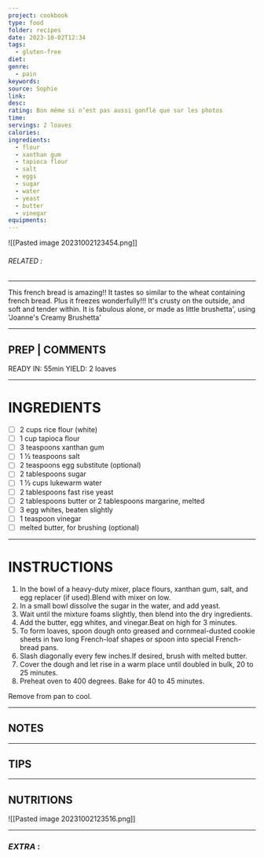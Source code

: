```yaml
---
project: cookbook
type: food
folder: recipes
date: 2023-10-02T12:34
tags:
  - gluten-free
diet: 
genre:
  - pain
keywords: 
source: Sophie
link: 
desc: 
rating: Bon même si n’est pas aussi gonflé que sur les photos
time: 
servings: 2 loaves
calories: 
ingredients:
  - flour
  - xanthan gum
  - tapioca flour
  - salt
  - eggs
  - sugar
  - water
  - yeast
  - butter
  - vinegar
equipments:
---
```


![[Pasted image 20231002123454.png]]
###### *RELATED* : 
---
This french bread is amazing!! It tastes so similar to the wheat containing french bread. Plus it freezes wonderfully!!! It's crusty on the outside, and soft and tender within. It is fabulous alone, or made as little brushetta', using 'Joanne's Creamy Brushetta'

---
## PREP | COMMENTS

READY IN: 55min
YIELD: 2 loaves

---
# INGREDIENTS

- [ ] 2 cups rice flour (white)
- [ ] 1 cup tapioca flour
- [ ] 3 teaspoons xanthan gum
- [ ] 1 1⁄2 teaspoons salt
- [ ] 2 teaspoons egg substitute (optional)
- [ ] 2 tablespoons sugar
- [ ] 1 1⁄2 cups lukewarm water
- [ ] 2 tablespoons fast rise yeast
- [ ] 2 tablespoons butter or 2 tablespoons margarine, melted
- [ ] 3 egg whites, beaten slightly
- [ ] 1 teaspoon vinegar
- [ ] melted butter, for brushing (optional)

---
# INSTRUCTIONS

1. In the bowl of a heavy-duty mixer, place flours, xanthan gum, salt, and egg replacer (if used).Blend with mixer on low.
2. In a small bowl dissolve the sugar in the water, and add yeast.
3. Wait until the mixture foams slightly, then blend into the dry ingredients.
4. Add the butter, egg whites, and vinegar.Beat on high for 3 minutes.
5. To form loaves, spoon dough onto greased and cornmeal-dusted cookie sheets in two long French-loaf shapes or spoon into special French-bread pans.
6. Slash diagonally every few inches.If desired, brush with melted butter.
7. Cover the dough and let rise in a warm place until doubled in bulk, 20 to 25 minutes.
8. Preheat oven to 400 degrees. Bake for 40 to 45 minutes.

  

Remove from pan to cool.

---
## NOTES



---
## TIPS



---
## NUTRITIONS

![[Pasted image 20231002123516.png]]

---
### *EXTRA* :



